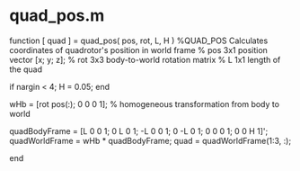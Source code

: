 # quad_pos.m
function [ quad ] = quad_pos( pos, rot, L, H )
%QUAD_POS Calculates coordinates of quadrotor's position in world frame
% pos       3x1 position vector [x; y; z];
% rot       3x3 body-to-world rotation matrix
% L         1x1 length of the quad

if nargin < 4; H = 0.05; end

wHb   = [rot pos(:); 0 0 0 1]; % homogeneous transformation from body to world

quadBodyFrame  = [L 0 0 1; 0 L 0 1; -L 0 0 1; 0 -L 0 1; 0 0 0 1; 0 0 H 1]';
quadWorldFrame = wHb * quadBodyFrame;
quad           = quadWorldFrame(1:3, :);

end
